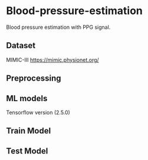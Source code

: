 # Blood-pressure-estimation
Blood pressure estimation with PPG signal. 

## Dataset 

MIMIC-III 
https://mimic.physionet.org/

## Preprocessing 


## ML models

Tensorflow version (2.5.0)

## Train Model

## Test Model


